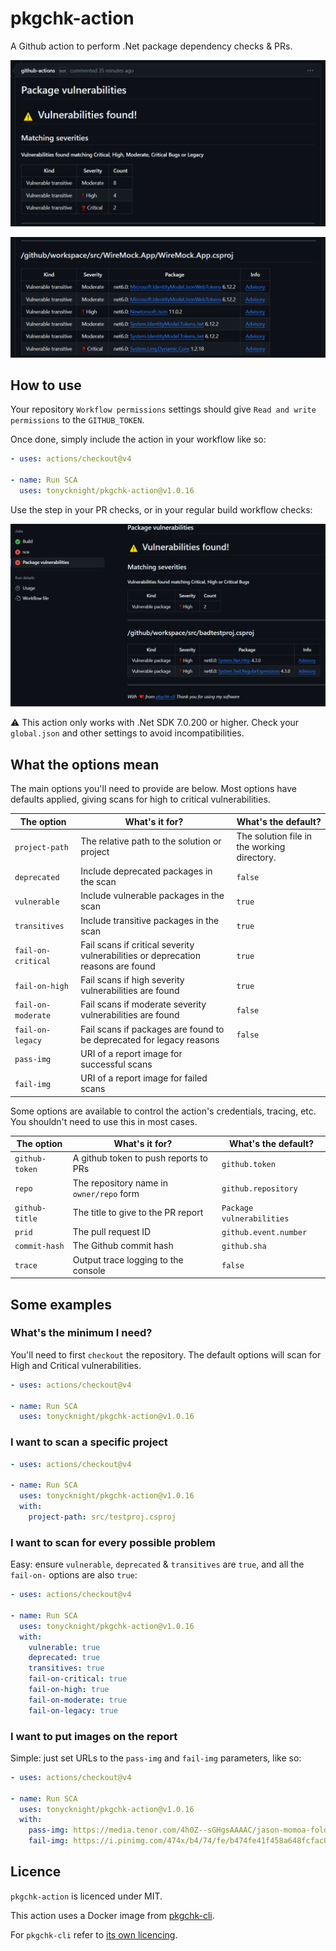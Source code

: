 # pkgchk-action

A Github action to perform .Net package dependency checks & PRs.

![Vulnerabilities](./docs/Vulnerabilities1.png)

![Vulnerabilities](./docs/Vulnerabilities2.png)


## How to use

Your repository `Workflow permissions` settings should give `Read and write permissions` to the `GITHUB_TOKEN`.

Once done, simply include the action in your workflow like so:

```yaml
- uses: actions/checkout@v4

- name: Run SCA
  uses: tonycknight/pkgchk-action@v1.0.16
```

Use the step in your PR checks, or in your regular build workflow checks:

![Checks](./docs/WorkflowChecks1.png)


:warning: This action only works with .Net SDK 7.0.200 or higher. Check your `global.json` and other settings to avoid incompatibilities.

## What the options mean

The main options you'll need to provide are below. Most options have defaults applied, giving scans for high to critical vulnerabilities.

| The option  | What's it for?  | What's the default? |
| - | - | - |
| `project-path` | The relative path to the solution or project | The solution file in the working directory.  |
| `deprecated` | Include deprecated packages in the scan | `false` |
| `vulnerable` | Include vulnerable packages in the scan | `true` |
| `transitives` | Include transitive packages in the scan | `true` |
| `fail-on-critical` | Fail scans if critical severity vulnerabilities or deprecation reasons are found | `true` |
| `fail-on-high` | Fail scans if high severity vulnerabilities are found | `true` |
| `fail-on-moderate` | Fail scans if moderate severity vulnerabilities are found | `false` |
| `fail-on-legacy` | Fail scans if packages are found to be deprecated for legacy reasons | `false` |
| `pass-img` | URI of a report image for successful scans | |
| `fail-img` | URI of a report image for failed scans | |

Some options are available to control the action's credentials, tracing, etc. You shouldn't need to use this in most cases.

| The option  | What's it for?  | What's the default? |
| - | - | - |
| `github-token` | A github token to push reports to PRs | `github.token` |
| `repo` | The repository name in `owner/repo` form | `github.repository` |
| `github-title` | The title to give to the PR report | `Package vulnerabilities` |
| `prid` | The pull request ID | `github.event.number` | 
| `commit-hash` | The Github commit hash | `github.sha` |
| `trace` | Output trace logging to the console | `false` |


## Some examples

### What's the minimum I need?

You'll need to first `checkout` the repository. The default options will scan for High and Critical vulnerabilities.

```yaml
- uses: actions/checkout@v4

- name: Run SCA
  uses: tonycknight/pkgchk-action@v1.0.16
```

### I want to scan a specific project

```yaml
- uses: actions/checkout@v4

- name: Run SCA
  uses: tonycknight/pkgchk-action@v1.0.16
  with:
    project-path: src/testproj.csproj
```

### I want to scan for every possible problem

Easy: ensure `vulnerable`, `deprecated` & `transitives` are `true`, and all the `fail-on-` options are also `true`:

```yaml
- uses: actions/checkout@v4

- name: Run SCA
  uses: tonycknight/pkgchk-action@v1.0.16
  with:
    vulnerable: true
    deprecated: true
    transitives: true
    fail-on-critical: true
    fail-on-high: true
    fail-on-moderate: true
    fail-on-legacy: true
```

### I want to put images on the report

Simple: just set URLs to the `pass-img` and `fail-img` parameters, like so:

```yaml
- uses: actions/checkout@v4

- name: Run SCA
  uses: tonycknight/pkgchk-action@v1.0.16
  with:
    pass-img: https://media.tenor.com/4h0Z--sGHgsAAAAC/jason-momoa-folding-chair.gif
    fail-img: https://i.pinimg.com/474x/b4/74/fe/b474fe41f458a648fcfac0145a4dbd2e.jpg
```


## Licence

`pkgchk-action` is licenced under MIT.

This action uses a Docker image from [pkgchk-cli](https://github.com/tonycknight/pkgchk-cli).

For `pkgchk-cli` refer to [its own licencing](https://github.com/tonycknight/pkgchk-cli).

